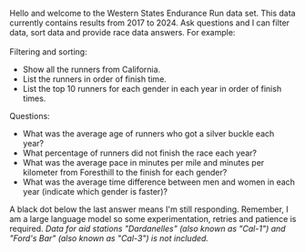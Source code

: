 Hello and welcome to the Western States Endurance Run data set.  This data currently contains results from 2017 to 2024. Ask questions and I can filter data, sort data and provide race data answers. For example:
<br>
<br>
Filtering and sorting:
* Show all the runners from California.<br>
* List the runners in order of finish time.
* List the top 10 runners for each gender in each year in order of finish times.

Questions:
* What was the average age of runners who got a silver buckle each year?<br>
* What percentage of runners did not finish the race each year?<br>
* What was the average pace in minutes per mile and minutes per kilometer from Foresthill to the finish for each gender?
* What was the average time difference between men and women in each year (indicate which gender is faster)?

A black dot below the last answer means I'm still responding. Remember, I am a large language model so some experimentation, retries and patience is required. 
*Data for aid stations "Dardanelles" (also known as "Cal-1") and "Ford's Bar" (also known as "Cal-3") is not included.*


